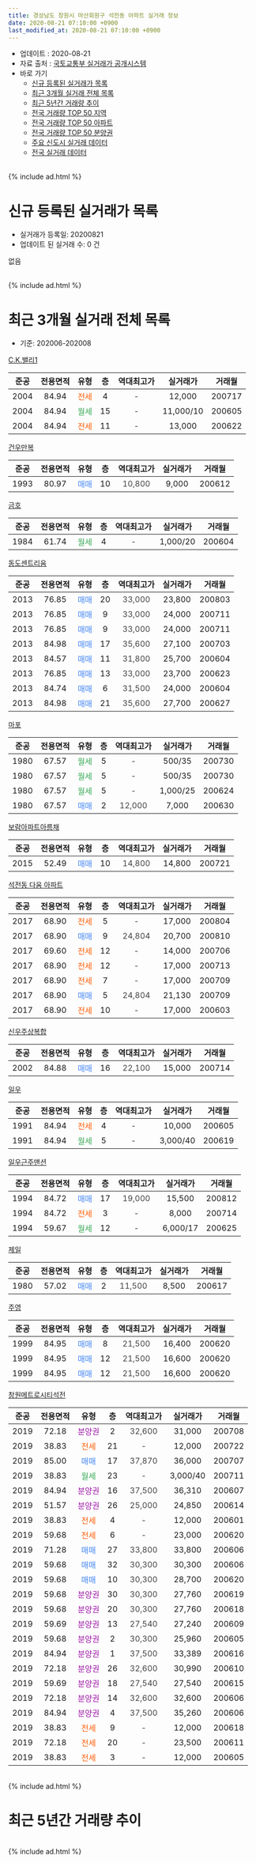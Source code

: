 ```yaml
---
title: 경상남도 창원시 마산회원구 석전동 아파트 실거래 정보
date: 2020-08-21 07:10:00 +0900
last_modified_at: 2020-08-21 07:10:00 +0900
---
```


* 업데이트 : 2020-08-21
* 자료 출처 : [국토교통부 실거래가 공개시스템](http://rt.molit.go.kr)
* 바로 가기
    * [신규 등록된 실거래가 목록](#신규-등록된-실거래가-목록)
    * [최근 3개월 실거래 전체 목록](#최근-3개월-실거래-전체-목록)
    * [최근 5년간 거래량 추이](#최근-5년간-거래량-추이)
    * [전국 거래량 TOP 50 지역](https://inasie.github.io/apt-trade-info/최근-3개월-전국에서-가장-거래가-많이-발생한-지역)
    * [전국 거래량 TOP 50 아파트](https://inasie.github.io/apt-trade-info/최근-3개월-전국에서-가장-거래가-많이-발생한-아파트)
    * [전국 거래량 TOP 50 분양권](https://inasie.github.io/apt-trade-info/최근-3개월-전국에서-가장-거래가-많이-발생한-분양권)
    * [주요 신도시 실거래 데이터](https://inasie.github.io/apt-trade-info/주요-신도시)
    * [전국 실거래 데이터](https://inasie.github.io/apt-trade-info/전국)
<br>
{% include ad.html %}
<br>

# 신규 등록된 실거래가 목록
* 실거래가 등록일: 20200821
* 업데이트 된 실거래 수: 0 건

없음

<br>
{% include ad.html %}
<br>

# 최근 3개월 실거래 전체 목록
* 기준: 202006-202008


[C.K.밸리1](https://search.naver.com/search.naver?query=%EA%B2%BD%EC%83%81%EB%82%A8%EB%8F%84+%EC%B0%BD%EC%9B%90%EC%8B%9C+%EB%A7%88%EC%82%B0%ED%9A%8C%EC%9B%90%EA%B5%AC+%EC%84%9D%EC%A0%84%EB%8F%99+C.K.%EB%B0%B8%EB%A6%AC1)

|준공|전용면적|유형|층|역대최고가|실거래가|거래월|
|:---:|:---:|:---:|:---:|:---:|:---:|:---:|
|2004|84.94|<span style="color:#ff5a00">전세</span>|4|<span style="color:#444444">-</span>|12,000|200717|
|2004|84.94|<span style="color:#34a853">월세</span>|15|<span style="color:#444444">-</span>|11,000/10|200605|
|2004|84.94|<span style="color:#ff5a00">전세</span>|11|<span style="color:#444444">-</span>|13,000|200622|

[건우만복](https://search.naver.com/search.naver?query=%EA%B2%BD%EC%83%81%EB%82%A8%EB%8F%84+%EC%B0%BD%EC%9B%90%EC%8B%9C+%EB%A7%88%EC%82%B0%ED%9A%8C%EC%9B%90%EA%B5%AC+%EC%84%9D%EC%A0%84%EB%8F%99+%EA%B1%B4%EC%9A%B0%EB%A7%8C%EB%B3%B5)

|준공|전용면적|유형|층|역대최고가|실거래가|거래월|
|:---:|:---:|:---:|:---:|:---:|:---:|:---:|
|1993|80.97|<span style="color:#4285f3">매매</span>|10|<span style="color:#444444">10,800</span>|9,000|200612|

[금호](https://search.naver.com/search.naver?query=%EA%B2%BD%EC%83%81%EB%82%A8%EB%8F%84+%EC%B0%BD%EC%9B%90%EC%8B%9C+%EB%A7%88%EC%82%B0%ED%9A%8C%EC%9B%90%EA%B5%AC+%EC%84%9D%EC%A0%84%EB%8F%99+%EA%B8%88%ED%98%B8)

|준공|전용면적|유형|층|역대최고가|실거래가|거래월|
|:---:|:---:|:---:|:---:|:---:|:---:|:---:|
|1984|61.74|<span style="color:#34a853">월세</span>|4|<span style="color:#444444">-</span>|1,000/20|200604|

[동도센트리움](https://search.naver.com/search.naver?query=%EA%B2%BD%EC%83%81%EB%82%A8%EB%8F%84+%EC%B0%BD%EC%9B%90%EC%8B%9C+%EB%A7%88%EC%82%B0%ED%9A%8C%EC%9B%90%EA%B5%AC+%EC%84%9D%EC%A0%84%EB%8F%99+%EB%8F%99%EB%8F%84%EC%84%BC%ED%8A%B8%EB%A6%AC%EC%9B%80)

|준공|전용면적|유형|층|역대최고가|실거래가|거래월|
|:---:|:---:|:---:|:---:|:---:|:---:|:---:|
|2013|76.85|<span style="color:#4285f3">매매</span>|20|<span style="color:#444444">33,000</span>|23,800|200803|
|2013|76.85|<span style="color:#4285f3">매매</span>|9|<span style="color:#444444">33,000</span>|24,000|200711|
|2013|76.85|<span style="color:#4285f3">매매</span>|9|<span style="color:#444444">33,000</span>|24,000|200711|
|2013|84.98|<span style="color:#4285f3">매매</span>|17|<span style="color:#444444">35,600</span>|27,100|200703|
|2013|84.57|<span style="color:#4285f3">매매</span>|11|<span style="color:#444444">31,800</span>|25,700|200604|
|2013|76.85|<span style="color:#4285f3">매매</span>|13|<span style="color:#444444">33,000</span>|23,700|200623|
|2013|84.74|<span style="color:#4285f3">매매</span>|6|<span style="color:#444444">31,500</span>|24,000|200604|
|2013|84.98|<span style="color:#4285f3">매매</span>|21|<span style="color:#444444">35,600</span>|27,700|200627|

[마포](https://search.naver.com/search.naver?query=%EA%B2%BD%EC%83%81%EB%82%A8%EB%8F%84+%EC%B0%BD%EC%9B%90%EC%8B%9C+%EB%A7%88%EC%82%B0%ED%9A%8C%EC%9B%90%EA%B5%AC+%EC%84%9D%EC%A0%84%EB%8F%99+%EB%A7%88%ED%8F%AC)

|준공|전용면적|유형|층|역대최고가|실거래가|거래월|
|:---:|:---:|:---:|:---:|:---:|:---:|:---:|
|1980|67.57|<span style="color:#34a853">월세</span>|5|<span style="color:#444444">-</span>|500/35|200730|
|1980|67.57|<span style="color:#34a853">월세</span>|5|<span style="color:#444444">-</span>|500/35|200730|
|1980|67.57|<span style="color:#34a853">월세</span>|5|<span style="color:#444444">-</span>|1,000/25|200624|
|1980|67.57|<span style="color:#4285f3">매매</span>|2|<span style="color:#444444">12,000</span>|7,000|200630|

[보람아파트아름채](https://search.naver.com/search.naver?query=%EA%B2%BD%EC%83%81%EB%82%A8%EB%8F%84+%EC%B0%BD%EC%9B%90%EC%8B%9C+%EB%A7%88%EC%82%B0%ED%9A%8C%EC%9B%90%EA%B5%AC+%EC%84%9D%EC%A0%84%EB%8F%99+%EB%B3%B4%EB%9E%8C%EC%95%84%ED%8C%8C%ED%8A%B8%EC%95%84%EB%A6%84%EC%B1%84)

|준공|전용면적|유형|층|역대최고가|실거래가|거래월|
|:---:|:---:|:---:|:---:|:---:|:---:|:---:|
|2015|52.49|<span style="color:#4285f3">매매</span>|10|<span style="color:#444444">14,800</span>|14,800|200721|

[석전동 다움 아파트](https://search.naver.com/search.naver?query=%EA%B2%BD%EC%83%81%EB%82%A8%EB%8F%84+%EC%B0%BD%EC%9B%90%EC%8B%9C+%EB%A7%88%EC%82%B0%ED%9A%8C%EC%9B%90%EA%B5%AC+%EC%84%9D%EC%A0%84%EB%8F%99+%EC%84%9D%EC%A0%84%EB%8F%99+%EB%8B%A4%EC%9B%80+%EC%95%84%ED%8C%8C%ED%8A%B8)

|준공|전용면적|유형|층|역대최고가|실거래가|거래월|
|:---:|:---:|:---:|:---:|:---:|:---:|:---:|
|2017|68.90|<span style="color:#ff5a00">전세</span>|5|<span style="color:#444444">-</span>|17,000|200804|
|2017|68.90|<span style="color:#4285f3">매매</span>|9|<span style="color:#444444">24,804</span>|20,700|200810|
|2017|69.60|<span style="color:#ff5a00">전세</span>|12|<span style="color:#444444">-</span>|14,000|200706|
|2017|68.90|<span style="color:#ff5a00">전세</span>|12|<span style="color:#444444">-</span>|17,000|200713|
|2017|68.90|<span style="color:#ff5a00">전세</span>|7|<span style="color:#444444">-</span>|17,000|200709|
|2017|68.90|<span style="color:#4285f3">매매</span>|5|<span style="color:#444444">24,804</span>|21,130|200709|
|2017|68.90|<span style="color:#ff5a00">전세</span>|10|<span style="color:#444444">-</span>|17,000|200603|

[신우주상복합](https://search.naver.com/search.naver?query=%EA%B2%BD%EC%83%81%EB%82%A8%EB%8F%84+%EC%B0%BD%EC%9B%90%EC%8B%9C+%EB%A7%88%EC%82%B0%ED%9A%8C%EC%9B%90%EA%B5%AC+%EC%84%9D%EC%A0%84%EB%8F%99+%EC%8B%A0%EC%9A%B0%EC%A3%BC%EC%83%81%EB%B3%B5%ED%95%A9)

|준공|전용면적|유형|층|역대최고가|실거래가|거래월|
|:---:|:---:|:---:|:---:|:---:|:---:|:---:|
|2002|84.88|<span style="color:#4285f3">매매</span>|16|<span style="color:#444444">22,100</span>|15,000|200714|

[일우](https://search.naver.com/search.naver?query=%EA%B2%BD%EC%83%81%EB%82%A8%EB%8F%84+%EC%B0%BD%EC%9B%90%EC%8B%9C+%EB%A7%88%EC%82%B0%ED%9A%8C%EC%9B%90%EA%B5%AC+%EC%84%9D%EC%A0%84%EB%8F%99+%EC%9D%BC%EC%9A%B0)

|준공|전용면적|유형|층|역대최고가|실거래가|거래월|
|:---:|:---:|:---:|:---:|:---:|:---:|:---:|
|1991|84.94|<span style="color:#ff5a00">전세</span>|4|<span style="color:#444444">-</span>|10,000|200605|
|1991|84.94|<span style="color:#34a853">월세</span>|5|<span style="color:#444444">-</span>|3,000/40|200619|

[일우근주맨션](https://search.naver.com/search.naver?query=%EA%B2%BD%EC%83%81%EB%82%A8%EB%8F%84+%EC%B0%BD%EC%9B%90%EC%8B%9C+%EB%A7%88%EC%82%B0%ED%9A%8C%EC%9B%90%EA%B5%AC+%EC%84%9D%EC%A0%84%EB%8F%99+%EC%9D%BC%EC%9A%B0%EA%B7%BC%EC%A3%BC%EB%A7%A8%EC%85%98)

|준공|전용면적|유형|층|역대최고가|실거래가|거래월|
|:---:|:---:|:---:|:---:|:---:|:---:|:---:|
|1994|84.72|<span style="color:#4285f3">매매</span>|17|<span style="color:#444444">19,000</span>|15,500|200812|
|1994|84.72|<span style="color:#ff5a00">전세</span>|3|<span style="color:#444444">-</span>|8,000|200714|
|1994|59.67|<span style="color:#34a853">월세</span>|12|<span style="color:#444444">-</span>|6,000/17|200625|

[제일](https://search.naver.com/search.naver?query=%EA%B2%BD%EC%83%81%EB%82%A8%EB%8F%84+%EC%B0%BD%EC%9B%90%EC%8B%9C+%EB%A7%88%EC%82%B0%ED%9A%8C%EC%9B%90%EA%B5%AC+%EC%84%9D%EC%A0%84%EB%8F%99+%EC%A0%9C%EC%9D%BC)

|준공|전용면적|유형|층|역대최고가|실거래가|거래월|
|:---:|:---:|:---:|:---:|:---:|:---:|:---:|
|1980|57.02|<span style="color:#4285f3">매매</span>|2|<span style="color:#444444">11,500</span>|8,500|200617|

[주영](https://search.naver.com/search.naver?query=%EA%B2%BD%EC%83%81%EB%82%A8%EB%8F%84+%EC%B0%BD%EC%9B%90%EC%8B%9C+%EB%A7%88%EC%82%B0%ED%9A%8C%EC%9B%90%EA%B5%AC+%EC%84%9D%EC%A0%84%EB%8F%99+%EC%A3%BC%EC%98%81)

|준공|전용면적|유형|층|역대최고가|실거래가|거래월|
|:---:|:---:|:---:|:---:|:---:|:---:|:---:|
|1999|84.95|<span style="color:#4285f3">매매</span>|8|<span style="color:#444444">21,500</span>|16,400|200620|
|1999|84.95|<span style="color:#4285f3">매매</span>|12|<span style="color:#444444">21,500</span>|16,600|200620|
|1999|84.95|<span style="color:#4285f3">매매</span>|12|<span style="color:#444444">21,500</span>|16,600|200620|

[창원메트로시티석전](https://search.naver.com/search.naver?query=%EA%B2%BD%EC%83%81%EB%82%A8%EB%8F%84+%EC%B0%BD%EC%9B%90%EC%8B%9C+%EB%A7%88%EC%82%B0%ED%9A%8C%EC%9B%90%EA%B5%AC+%EC%84%9D%EC%A0%84%EB%8F%99+%EC%B0%BD%EC%9B%90%EB%A9%94%ED%8A%B8%EB%A1%9C%EC%8B%9C%ED%8B%B0%EC%84%9D%EC%A0%84)

|준공|전용면적|유형|층|역대최고가|실거래가|거래월|
|:---:|:---:|:---:|:---:|:---:|:---:|:---:|
|2019|72.18|<span style="color:#9C11A5">분양권</span>|2|<span style="color:#444444">32,600</span>|31,000|200708|
|2019|38.83|<span style="color:#ff5a00">전세</span>|21|<span style="color:#444444">-</span>|12,000|200722|
|2019|85.00|<span style="color:#4285f3">매매</span>|17|<span style="color:#444444">37,870</span>|36,000|200707|
|2019|38.83|<span style="color:#34a853">월세</span>|23|<span style="color:#444444">-</span>|3,000/40|200711|
|2019|84.94|<span style="color:#9C11A5">분양권</span>|16|<span style="color:#444444">37,500</span>|36,310|200607|
|2019|51.57|<span style="color:#9C11A5">분양권</span>|26|<span style="color:#444444">25,000</span>|24,850|200614|
|2019|38.83|<span style="color:#ff5a00">전세</span>|4|<span style="color:#444444">-</span>|12,000|200601|
|2019|59.68|<span style="color:#ff5a00">전세</span>|6|<span style="color:#444444">-</span>|23,000|200620|
|2019|71.28|<span style="color:#4285f3">매매</span>|27|<span style="color:#444444">33,800</span>|33,800|200606|
|2019|59.68|<span style="color:#4285f3">매매</span>|32|<span style="color:#444444">30,300</span>|30,300|200606|
|2019|59.68|<span style="color:#4285f3">매매</span>|10|<span style="color:#444444">30,300</span>|28,700|200620|
|2019|59.68|<span style="color:#9C11A5">분양권</span>|30|<span style="color:#444444">30,300</span>|27,760|200619|
|2019|59.68|<span style="color:#9C11A5">분양권</span>|20|<span style="color:#444444">30,300</span>|27,760|200618|
|2019|59.69|<span style="color:#9C11A5">분양권</span>|13|<span style="color:#444444">27,540</span>|27,240|200609|
|2019|59.68|<span style="color:#9C11A5">분양권</span>|2|<span style="color:#444444">30,300</span>|25,960|200605|
|2019|84.94|<span style="color:#9C11A5">분양권</span>|1|<span style="color:#444444">37,500</span>|33,389|200616|
|2019|72.18|<span style="color:#9C11A5">분양권</span>|26|<span style="color:#444444">32,600</span>|30,990|200610|
|2019|59.69|<span style="color:#9C11A5">분양권</span>|18|<span style="color:#444444">27,540</span>|27,540|200615|
|2019|72.18|<span style="color:#9C11A5">분양권</span>|14|<span style="color:#444444">32,600</span>|32,600|200606|
|2019|84.94|<span style="color:#9C11A5">분양권</span>|4|<span style="color:#444444">37,500</span>|35,260|200606|
|2019|38.83|<span style="color:#ff5a00">전세</span>|9|<span style="color:#444444">-</span>|12,000|200618|
|2019|72.18|<span style="color:#ff5a00">전세</span>|20|<span style="color:#444444">-</span>|23,500|200611|
|2019|38.83|<span style="color:#ff5a00">전세</span>|3|<span style="color:#444444">-</span>|12,000|200605|


<br>
{% include ad.html %}
<br>

# 최근 5년간 거래량 추이


<div style="width:100%;">
    <canvas id="deal_progress" height="200"></canvas>
</div>

<script>
new Chart(document.getElementById("deal_progress"), {
    type: 'line',
    data: {
        labels: ['201508','201509','201510','201511','201512','201601','201602','201603','201604','201605','201606','201607','201608','201609','201610','201611','201612','201701','201702','201703','201704','201705','201706','201707','201708','201709','201710','201711','201712','201801','201802','201803','201804','201805','201806','201807','201808','201809','201810','201811','201812','201901','201902','201903','201904','201905','201906','201907','201908','201909','201910','201911','201912','202001','202002','202003','202004','202005','202006','202007','202008'],
        datasets: [{
            label: '매매',
            pointRadius: 1,
            data: [12, 12, 16, 6, 9, 13, 5, 12, 3, 7, 6, 3, 3, 1, 8, 7, 2, 6, 5, 7, 8, 7, 2, 3, 6, 4, 3, 7, 2, 5, 6, 11, 4, 6, 8, 5, 6, 6, 4, 6, 4, 9, 2, 13, 8, 7, 8, 15, 30, 21, 27, 64, 24, 6, 4, 22, 22, 19, 24, 8, 3],
            borderColor: "rgba(255, 201, 14, 1)",
            backgroundColor: "rgba(255, 201, 14, 0.5)",
            fill: false,
            lineTension: 0
        },{
            label: '전월세',
            pointRadius: 1,
            data: [0, 0, 1, 4, 3, 11, 2, 3, 3, 3, 3, 2, 3, 5, 2, 2, 2, 1, 2, 3, 1, 2, 3, 2, 3, 1, 0, 4, 6, 3, 3, 7, 2, 6, 3, 5, 3, 1, 9, 4, 7, 3, 4, 6, 3, 7, 2, 1, 2, 3, 4, 4, 8, 2, 6, 28, 12, 11, 13, 9, 1],
            borderColor: "rgba(0, 141, 185, 1)",
            backgroundColor: "rgba(0, 141, 185, 0.5)",
            fill: false,
            lineTension: 0
        }
        ]
    },
    options: {
        responsive: true,
        title: {
            display: false
        },
        tooltips: {
            mode: 'index',
            intersect: false
        },
        hover: {
            mode: 'nearest',
            intersect: true
        },
        scales: {
            xAxes: [{
                display: true,
                scaleLabel: {
                    display: true,
                    labelString: '년/월'
                }
            }],
            yAxes: [{
                display: true,
                ticks: {
                    suggestedMin: 0,
                },
                scaleLabel: {
                    display: true,
                    labelString: '실거래 수'
                }
            }]
        }
    }
});

</script>


<br>
{% include ad.html %}
<br>

